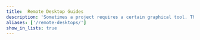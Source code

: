 ```yaml
---
title:  Remote Desktop Guides
description: 'Sometimes a project requires a certain graphical tool. Therefore, you may prefer to have a desktop environment for your Linode. The following guides detail how to run graphic tools and desktop environments on your Linode.'
aliases: ['/remote-desktops/']
show_in_lists: true
---
```



